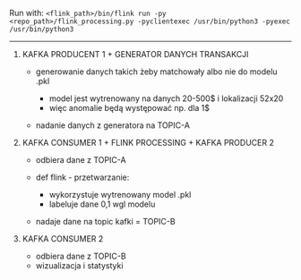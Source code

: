 Run with: 
`<flink_path>/bin/flink run -py <repo_path>/flink_processing.py -pyclientexec /usr/bin/python3 -pyexec /usr/bin/python3`

------

1. KAFKA PRODUCENT 1 + GENERATOR DANYCH TRANSAKCJI

    - generowanie danych takich żeby matchowały albo nie do modelu .pkl
        - model jest wytrenowany na danych 20-500$ i lokalizacji 52x20
        - więc anomalie będą występować np. dla 1$
    
    - nadanie danych z generatora na TOPIC-A


2. KAFKA CONSUMER 1 + FLINK PROCESSING + KAFKA PRODUCER 2

    - odbiera dane z TOPIC-A

    - def flink - przetwarzanie:
        - wykorzystuje wytrenowany model .pkl
        - labeluje dane 0,1 wgl modelu
    
    - nadaje dane na topic kafki = TOPIC-B


3. KAFKA CONSUMER 2

    - odbiera dane z TOPIC-B
    - wizualizacja i statystyki